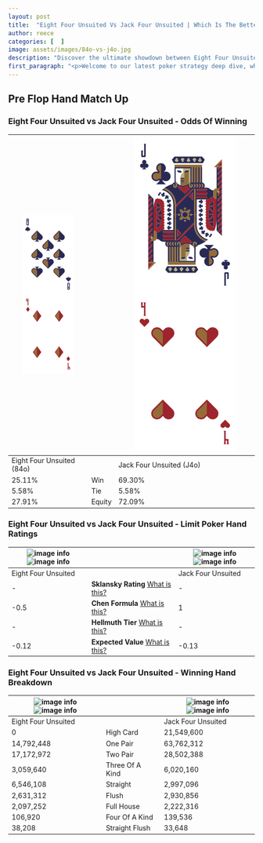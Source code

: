 ```yaml
---
layout: post
title:  "Eight Four Unsuited Vs Jack Four Unsuited | Which Is The Better Hand In Poker? A Complete Guide"
author: reece
categories: [  ]
image: assets/images/84o-vs-j4o.jpg
description: "Discover the ultimate showdown between Eight Four Unsuited and Jack Four Unsuited in poker! Uncover the odds, strategies, and scenarios where one hand triumphs over the other. Get ready to up your poker game with this thrilling analysis."
first_paragraph: "<p>Welcome to our latest poker strategy deep dive, where we're pitting two distinct hands against each other in a high-stakes showdown: Eight Four Unsuited vs Jack Four Unsuited.</p><p>In the dynamic world of poker, every decision counts, and knowing which hand holds the upper hand is key to your success at the table.</p><p>In this article, we'll dissect these two hands, explore the scenarios where one dominates the other, and equip you with the knowledge to make strategic choices that can tip the odds in your favor.</p><p>Get ready to unravel the intriguing dynamics of these poker hands and elevate your game to new heights.</p>"
---
```




[comment]: # (sp0)

## Pre Flop Hand Match Up

<div class="table hand-ratings" markdown="1"> 



### Eight Four Unsuited vs Jack Four Unsuited - Odds Of Winning


    
| ![image info](assets/images/hand1/8.png) ![image info](assets/images/hand1/4o.png) |  | ![image info](assets/images/hand2/J.png) ![image info](assets/images/hand2/4o.png) |
| -------- | -------- | -------- |
| Eight Four Unsuited (84o) |  | Jack Four Unsuited (J4o) |
| 25.11% | Win | 69.30% |
| 5.58% | Tie | 5.58% |
| 27.91% | Equity | 72.09% |




[comment]: # (sp1)



### Eight Four Unsuited vs Jack Four Unsuited - Limit Poker Hand Ratings


    
| ![image info](https://www.riverpairs.com/assets/images/hand1/8.png) ![image info](https://www.riverpairs.com/assets/images/hand1/4o.png) |  | ![image info](https://www.riverpairs.com/assets/images/hand2/J.png) ![image info](https://www.riverpairs.com/assets/images/hand2/4o.png) |
| -------- | -------- | -------- |
| Eight Four Unsuited |  | Jack Four Unsuited |
| - | **Sklansky Rating** [What is this?](/sklansky-rating-explained) | - |
| -0.5 | **Chen Formula** [What is this?](/chen-formula-explained) | 1 |
| - | **Hellmuth Tier** [What is this?](/Hellmuth-tier-explained) | - |
| -0.12 | **Expected Value** [What is this?](/expected-value-explained) | -0.13 |




[comment]: # (sp2)



### Eight Four Unsuited vs Jack Four Unsuited - Winning Hand Breakdown


    
| ![image info](https://www.riverpairs.com/assets/images/hand1/8.png) ![image info](https://www.riverpairs.com/assets/images/hand1/4o.png) |  | ![image info](https://www.riverpairs.com/assets/images/hand2/J.png) ![image info](https://www.riverpairs.com/assets/images/hand2/4o.png) |
| -------- | -------- | -------- |
| Eight Four Unsuited |  | Jack Four Unsuited |
| 0 | High Card | 21,549,600 |
| 14,792,448 | One Pair | 63,762,312 |
| 17,172,972 | Two Pair | 28,502,388 |
| 3,059,640 | Three Of A Kind | 6,020,160 |
| 6,546,108 | Straight | 2,997,096 |
| 2,631,312 | Flush | 2,930,856 |
| 2,097,252 | Full House | 2,222,316 |
| 106,920 | Four Of A Kind | 139,536 |
| 38,208 | Straight Flush | 33,648 |




[comment]: # (sp3)



</div>

[comment]: # (sp4)



[comment]: # (sp5)

